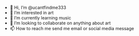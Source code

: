 - 👋 Hi, I’m @ucantfindme333
- 👀 I’m interested in art
- 🌱 I’m currently learning music
- 💞️ I’m looking to collaborate on anything about art
- 📫 How to reach me send me email or social media message

<!---
ucantfindme333/ucantfindme333 is a ✨ special ✨ repository because its `README.md` (this file) appears on your GitHub profile.
You can click the Preview link to take a look at your changes.
--->
